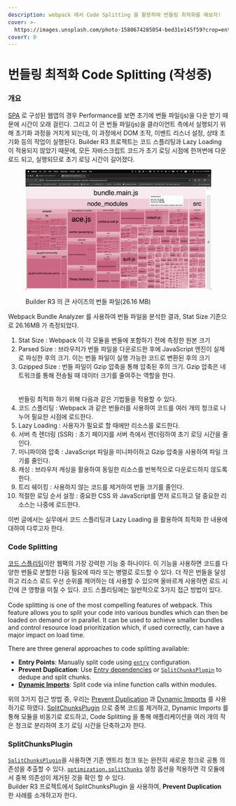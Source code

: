 ```yaml
---
description: webpack 에서 Code Splitting 을 활용하여 번들링 최적화를 해보자!
cover: >-
  https://images.unsplash.com/photo-1580674285054-bed31e145f59?crop=entropy&cs=srgb&fm=jpg&ixid=M3wxOTcwMjR8MHwxfHNlYXJjaHwxfHxwYWNrYWdlfGVufDB8fHx8MTcyMTAwMTc1N3ww&ixlib=rb-4.0.3&q=85
coverY: 0
---
```


# 번들링 최적화 Code Splitting (작성중)

### 개요

[SPA](https://developer.mozilla.org/en-US/docs/Glossary/SPA) 로 구성된 웹앱의 경우 Performance를 보면 초기에 번들 파일(js)을 다운 받기 때문에 시간이 오래 걸린다. 그리고 이 큰 번들 파일(js)을 클라이언트 측에서 실행되기 위해 초기화 과정을 거치게 되는데, 이 과정에서 DOM 조작, 이벤트 리스너 설정, 상태 초기화 등의 작업이 실행된다. Builder R3 프로젝트는 코드 스플리팅과 Lazy Loading 이 적용되지 않았기 때문에, 모든 자바스크립트 코드가 초기 로딩 시점에 한꺼번에 다운로드 되고, 실행되므로 초기 로딩 시간이 길어졌다.

<figure><img src="../.gitbook/assets/image (19).png" alt=""><figcaption><p>Builder R3 의 큰 사이즈의 번들 파일(26.16 MB)</p></figcaption></figure>

Webpack Bundle Analyzer 를 사용하여 번들 파일을 분석한 결과, Stat Size 기준으로 26.16MB 가 측정되었다.

1. Stat Size : Webpack 이 각 모듈을 번들에 포함하기 전에 측정한 원본 크기
2. Parsed Size : 브라우저가 번들 파일을 다운로드한 후에 JavaScript 엔진이 실제로 파싱한 후의 크기. 이는 번들 파일이 실행 가능한 코드로 변환된 후의 크기
3. Gzipped Size : 번들 파일이 Gzip 압축을 통해 압축된 후의 크기. Gzip 압축은 네트워크를 통해 전송될 때 데이터 크기를 줄여주는 역할을 한다.\
   \
   \
   번들링 최적화 하기 위해 다음과 같은 기법들을 적용할 수 있다.
4. 코드 스플리팅 : Webpack 과 같은 번들러를 사용하여 코드를 여러 개의 청크로 나누어 필요한 시점에 로드한다.
5. Lazy Loading : 사용자가 필요로 할 때에만 리소스를 로드한다.
6. 서버 측 렌더링 (SSR) : 초기 페이지를 서버 측에서 렌더링하여 초기 로딩 시간을 줄인다.
7. 미니파이와 압축 : JavaScript 파일을 미니파이하고 Gzip 압축을 사용하여 파일 크기를 줄인다.
8. 캐싱 : 브라우저 캐싱을 활용하여 동일한 리소스를 반복적으로 다운로드하지 않도록 한다.
9. 트리 쉐이킹 : 사용하지 않는 코드를 제거하여 번들 크기를 줄인다.
10. 적절한 로딩 순서 설정 : 중요한 CSS 와 JavaScript를 먼저 로드하고 덜 중요한 리소스는 나중에 로드한다.

이번 글에서는 실무에서 코드 스플리팅과 Lazy Loading 을 활용하여 최적화 한 내용에 대하여 다루고자 한다.



### Code Splitting

[코드 스플리팅](https://webpack.js.org/guides/code-splitting/)이란 웹팩의 가장 강력한 기능 중 하나이다. 이 기능을 사용하면 코드를 다양한 번들로 분할한 다음 필요에 따라 또는 병렬로 로드할 수 있다. 더 작은 번들을 달성하고 리소스 로드 우선 순위를 제어하는 데 사용할 수 있으며 올바르게 사용하면 로드 시간에 큰 영향을 미칠 수 있다. 코드 스플리팅에는 일반적으로 3가지 접근 방법이 있다.\
\
Code splitting is one of the most compelling features of webpack. This feature allows you to split your code into various bundles which can then be loaded on demand or in parallel. It can be used to achieve smaller bundles and control resource load prioritization which, if used correctly, can have a major impact on load time.

There are three general approaches to code splitting available:

* **Entry Points**: Manually split code using [`entry`](https://webpack.js.org/configuration/entry-context) configuration.
* **Prevent Duplication**: Use [Entry dependencies](https://webpack.js.org/configuration/entry-context/#dependencies) or [`SplitChunksPlugin`](https://webpack.js.org/plugins/split-chunks-plugin/) to dedupe and split chunks.
* [**Dynamic Imports**](https://webpack.js.org/guides/code-splitting/#dynamic-imports): Split code via inline function calls within modules.

위의 3가지 접근 방법 중, 우리는 [Prevent Duplication](https://webpack.kr/guides/code-splitting/#prevent-duplication) 과 [Dynamic Imports](https://webpack.kr/guides/code-splitting/#dynamic-imports)  를 사용하기로 하였다. [SplitChunksPlugin](https://webpack.kr/guides/code-splitting/#splitchunksplugin) 으로 중복 코드를 제거하고, Dynamic Imports 를 통해 모듈을 비동기로 로드하고, Code Splitting 을 통해 애플리케이션을 여러 개의 작은 청크로 분리하여 초기 로딩 시간을 단축하고자 한다.&#x20;



### SplitChunksPlugin

[`SplitChunksPlugin`](https://webpack.kr/plugins/split-chunks-plugin/)을 사용하면 기존 엔트리 청크 또는 완전히 새로운 청크로 공통 의존성을 추출할 수 있다. [`optimization.splitChunks`](https://webpack.kr/plugins/split-chunks-plugin/#optimizationsplitchunks) 설정 옵션을 적용하면 각 모듈에서 중복 의존성이 제거된 것을 확인 할 수 있다.\
Builder R3 프로젝트에서  SplitChunksPlugin 을 사용하여, **Prevent Duplication** 한 사례를 소개하고자 한다.





